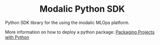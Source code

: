 <h1 align="center">
  <b>Modalic Python SDK</b><br>
</h1>

Python SDK library for the using the modalic MLOps platform.


More information on how to deploy a python package:
[Packaging Projects with Python](https://packaging.python.org/en/latest/tutorials/packaging-projects/#classifiers)
